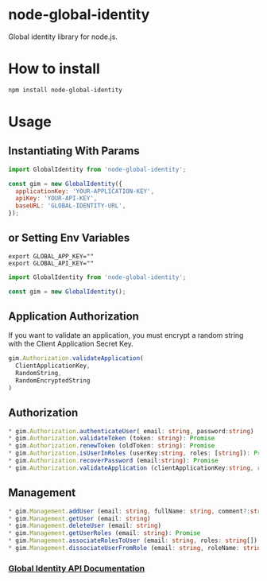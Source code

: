 # node-global-identity


Global identity library for node.js.

# How to install

```bash
npm install node-global-identity
```

# Usage

## Instantiating With Params
```js
import GlobalIdentity from 'node-global-identity';

const gim = new GlobalIdentity({
  applicationKey: 'YOUR-APPLICATION-KEY',
  apiKey: 'YOUR-API-KEY',
  baseURL: 'GLOBAL-IDENTITY-URL',
});
```

## or Setting Env Variables
```
export GLOBAL_APP_KEY=""
export GLOBAL_API_KEY=""
```

```js
import GlobalIdentity from 'node-global-identity';

const gim = new GlobalIdentity();
```


## Application Authorization

If you want to validate an application, you must encrypt a random string with the Client Application Secret Key.

```js
gim.Authorization.validateApplication(
  ClientApplicationKey,
  RandomString,
  RandomEncryptedString
)
```

## Authorization 

```ts
* gim.Authorization.authenticateUser( email: string, password:string) : Promise
* gim.Authorization.validateToken (token: string): Promise
* gim.Authorization.renewToken (oldToken: string): Promise
* gim.Authorization.isUserInRoles (userKey:string, roles: [string]): Promise
* gim.Authorization.recoverPassword (email:string): Promise
* gim.Authorization.validateApplication (clientApplicationKey:string, rawData:string, encryptedData: string): Promise
```

## Management

```ts
* gim.Management.addUser (email: string, fullName: string, comment?:string): Promise
* gim.Management.getUser (email: string)
* gim.Management.deleteUser (email: string)
* gim.Management.getUserRoles (email: string): Promise
* gim.Management.associateRolesToUser (email: string, roles: string[]): Promise
* gim.Management.dissociateUserFromRole (email: string, roleName: string): Promise
```

### [Global Identity API Documentation](https://gim.readme.io/v2.0/reference#bem-vindo-1)